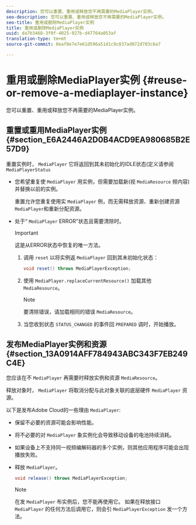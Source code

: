 ```yaml
---
description: 您可以重置、重用或释放您不再需要的MediaPlayer实例。
seo-description: 您可以重置、重用或释放您不再需要的MediaPlayer实例。
seo-title: 重用或删除MediaPlayer实例
title: 重用或删除MediaPlayer实例
uuid: da7b3468-3f0f-4025-927b-d47764a053af
translation-type: tm+mt
source-git-commit: 0eaf0e7e7e61d596a51d1c9c837ad072d703c6a7

---
```



# 重用或删除MediaPlayer实例 {#reuse-or-remove-a-mediaplayer-instance}

您可以重置、重用或释放您不再需要的MediaPlayer实例。

## 重置或重用MediaPlayer实例 {#section_E6A2446A2D0B4ACD9EA980685B2E57D9}

重置实例时， `MediaPlayer` 它将返回到其未初始化的IDLE状态(定义请参阅 `MediaPlayerStatus`

* 您希望重复使 `MediaPlayer` 用实例，但需要加载新(视 `MediaResource` 频内容)并替换以前的实例。

   重置允许您重复使用实 `MediaPlayer` 例，而无需释放资源、重新创建资源 `MediaPlayer`和重新分配资源。

* 处于“ `MediaPlayer` ERROR”状态且需要清除时。

   >[!IMPORTANT]
   >
   >这是从ERROR状态中恢复的唯一方法。

   1. 调用 `reset` 以将实例返 `MediaPlayer` 回到其未初始化状态：

      ```java
      void reset() throws MediaPlayerException; 
      ```

   1. 使用 `MediaPlayer.replaceCurrentResource()` 加载其他 `MediaResource`。

      >[!NOTE]
      >
      >要清除错误，请加载相同的错误 `MediaResource`。

   1. 当您收到状态 `STATUS_CHANGED` 的事件回 `PREPARED` 调时，开始播放。

## 发布MediaPlayer实例和资源 {#section_13A0914AFF784943ABC343F7EB249C4E}

您应该在不 `MediaPlayer` 再需要时释放实例和资源 `MediaResource`。

释放对象时， `MediaPlayer` 将取消分配与此对象关联的底层硬件 `MediaPlayer` 资源。

以下是发布Adobe Cloud的一些理由 `MediaPlayer`:

* 保留不必要的资源可能会影响性能。
* 将不必要的对 `MediaPlayer` 象实例化会导致移动设备的电池持续消耗。
* 如果设备上不支持同一视频编解码器的多个实例，则其他应用程序可能会出现播放失败。

* 释放 `MediaPlayer`。

   ```java
   void release() throws MediaPlayerException;
   ```

   >[!NOTE]
   >
   >在发 `MediaPlayer` 布实例后，您不能再使用它。 如果在释放接口 `MediaPlayer` 的任何方法后调用它，则会引 `MediaPlayerException` 发一个方法。